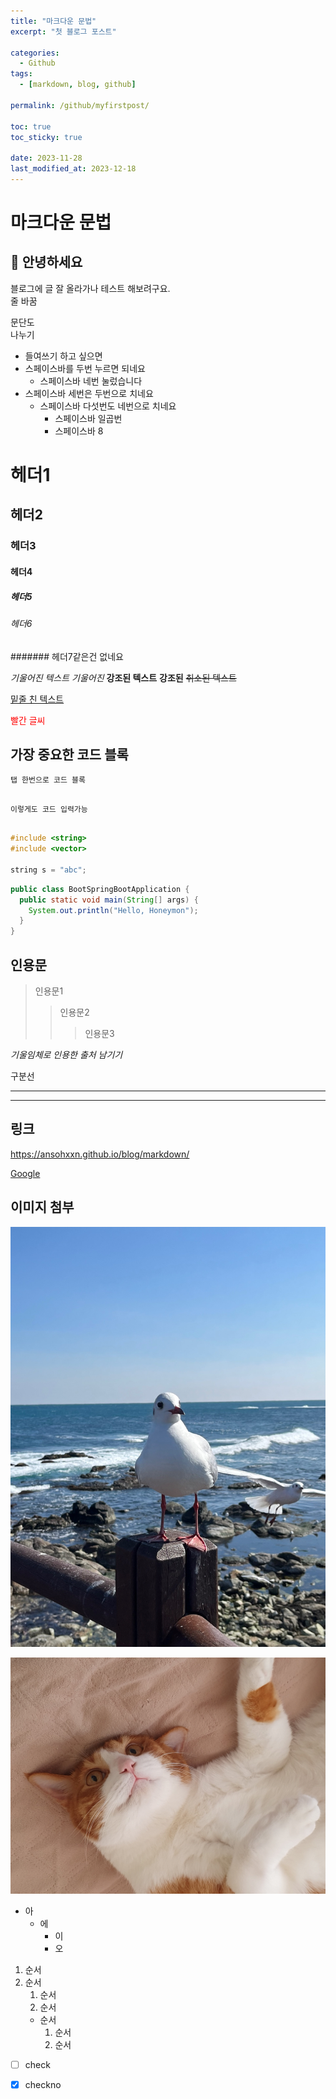 ```yaml
---
title: "마크다운 문법"
excerpt: "첫 블로그 포스트"

categories:
  - Github
tags:
  - [markdown, blog, github]

permalink: /github/myfirstpost/

toc: true
toc_sticky: true

date: 2023-11-28
last_modified_at: 2023-12-18
---
```

# 마크다운 문법
## 📒 안녕하세요  
블로그에 글 잘 올라가나 테스트 해보려구요. <br> 줄 바꿈

문단도<br>나누기


  - 들여쓰기 하고 싶으면
  - 스페이스바를 두번 누르면 되네요
    - 스페이스바 네번 눌렀습니다
   - 스페이스바 세번은 두번으로 치네요
     - 스페이스바 다섯번도 네번으로 치네요
       - 스페이스바 일곱번
        - 스페이스바 8


# 헤더1
## 헤더2
### 헤더3
#### 헤더4
##### 헤더5
###### 헤더6
####### 헤더7같은건 없네요

*기울어진 텍스트*
_기울어진_
**강조된 텍스트**
__강조된__
~~취소된 텍스트~~

<u>밑줄 친 텍스트</u>

<span style="color:red">빨간 글씨</span>

## 가장 중요한 코드 블록

    탭 한번으로 코드 블록

<pre>
<code>
이렇게도 코드 입력가능  
</code>
</pre>

```cpp
#include <string>
#include <vector>

string s = "abc";
```

```java
public class BootSpringBootApplication {
  public static void main(String[] args) {
    System.out.println("Hello, Honeymon");
  }
}
```

## 인용문
>인용문1
>>인용문2
>>>인용문3

<cite>기울임체로 인용한 출처 남기기</cite>

구분선
***
---

## 링크

<https://ansohxxn.github.io/blog/markdown/>

[Google](https://google.com, "google link")


## 이미지 첨부

![image](/assets/images/포항갈매기사진.jpeg)

![image](/assets/images/감자1.jpeg)

- 아
  * 에
    + 이
    - 오


1. 순서
2. 순서
    1. 순서
    2. 순서
    - 순서
        1. 순서
        2. 순서

- [ ] check
- [X] checkno


